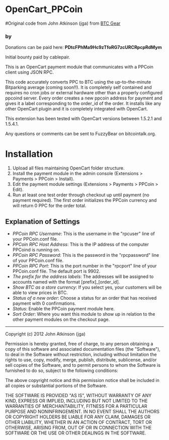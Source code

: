 # OpenCart_PPCoin
#Original code from John Atkinson (jga) from [BTC Gear](http://btcgear.com/)
### by 

Donations can be paid here: **PDtcFPhMa9Hc9zTfoRG7zcURCRpcpRdMym**

Initial bounty paid by cablepair.

This is an OpenCart payment module that communicates with a PPCoin client using JSON RPC.

This code accurately converts PPC to BTC using the up-to-the-minute Bitparking average (coming soon!!).  It is completely self contained and requires no cron jobs or external hardware other than a properly configured ppcoind server.  Every order creates a new ppcoin address for payment and gives it a label corresponding to the order_id of the order.  It installs like any other OpenCart plugin and it is completely integrated with OpenCart.

This extension has been tested with OpenCart versions between 1.5.2.1 and 1.5.4.1.

Any questions or comments can be sent to FuzzyBear on bitcointalk.org.


# Installation

1. Upload all files maintaining OpenCart folder structure.
2. Install the payment module in the admin console (Extensions > Payments > PPCoin > Install).
3. Edit the payment module settings (Extensions > Payments > PPCoin > Edit).
4. Run at least one test order through checkout up until payment (no payment required).  The first order initializes the PPCoin currency and will return 0 PPC for the order total.

## Explanation of Settings

* *PPCoin RPC Username*: This is the username in the "rpcuser" line of your PPCoin.conf file.
* *PPCoin RPC Host Address*: This is the IP address of the computer PPCoind is running on.
* *PPCoin RPC Password*: This is the password in the "rpcpassword" line of your PPCoin.conf file.
* *PPCoin RPC Port*: This is the port number in the "rpcport" line of your PPCoin.conf file.  The default port is 9902.
* *The prefix for the address labels*: The addresses will be assigned to accounts named with the format [prefix]_[order_id].
* *Show BTC as a store currency*: If you select yes, your customers will be able to view prices in BTC.
* *Status of a new order*: Choose a status for an order that has received payment with 0 confirmations.
* *Status*: Enable the PPCoin payment module here.
* *Sort Order*: Where you want this module to show up in relation to the other payment modules on the checkout page.


* * *

Copyright (c) 2012 John Atkinson (jga)

Permission is hereby granted, free of charge, to any person obtaining a copy of this software and associated documentation files (the "Software"), to deal in the Software without restriction, including without limitation the rights to use, copy, modify, merge, publish, distribute, sublicense, and/or sell copies of the Software, and to permit persons to whom the Software is furnished to do so, subject to the following conditions:

The above copyright notice and this permission notice shall be included in all copies or substantial portions of the Software.

THE SOFTWARE IS PROVIDED "AS IS", WITHOUT WARRANTY OF ANY KIND, EXPRESS OR IMPLIED, INCLUDING BUT NOT LIMITED TO THE WARRANTIES OF MERCHANTABILITY, FITNESS FOR A PARTICULAR PURPOSE AND NONINFRINGEMENT. IN NO EVENT SHALL THE AUTHORS OR COPYRIGHT HOLDERS BE LIABLE FOR ANY CLAIM, DAMAGES OR OTHER LIABILITY, WHETHER IN AN ACTION OF CONTRACT, TORT OR OTHERWISE, ARISING FROM, OUT OF OR IN CONNECTION WITH THE SOFTWARE OR THE USE OR OTHER DEALINGS IN THE SOFTWARE.
